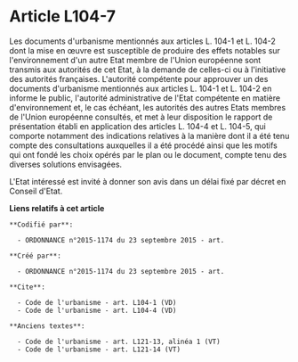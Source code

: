 # Article L104-7

Les documents d'urbanisme mentionnés aux articles L. 104-1 et L. 104-2 dont la mise en œuvre est susceptible de produire des
effets notables sur l'environnement d'un autre Etat membre de l'Union européenne sont transmis aux autorités de cet Etat, à
la demande de celles-ci ou à l'initiative des autorités françaises. L'autorité compétente pour approuver un des documents
d'urbanisme mentionnés aux articles L. 104-1 et L. 104-2 en informe le public, l'autorité administrative de l'Etat compétente
en matière d'environnement et, le cas échéant, les autorités des autres Etats membres de l'Union européenne consultés, et met
à leur disposition le rapport de présentation établi en application des articles L. 104-4 et L. 104-5, qui comporte notamment
des indications relatives à la manière dont il a été tenu compte des consultations auxquelles il a été procédé ainsi que les
motifs qui ont fondé les choix opérés par le plan ou le document, compte tenu des diverses solutions envisagées. 

L'Etat intéressé est invité à donner son avis dans un délai fixé par décret en Conseil d'Etat.

**Liens relatifs à cet article**

	**Codifié par**:

	  - ORDONNANCE n°2015-1174 du 23 septembre 2015 - art.

	**Créé par**:

	  - ORDONNANCE n°2015-1174 du 23 septembre 2015 - art.

	**Cite**:

	  - Code de l'urbanisme - art. L104-1 (VD)
	  - Code de l'urbanisme - art. L104-4 (VD)

	**Anciens textes**:

	  - Code de l'urbanisme - art. L121-13, alinéa 1 (VT)
	  - Code de l'urbanisme - art. L121-14 (VT)
